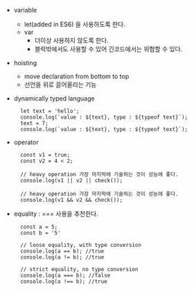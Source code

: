* variable 
  - let(added in ES6) 을 사용하도록 한다.
  - var 
    - 더이상 사용하지 않도록 한다.
    - 블럭밖에서도 사용할 수 있어 긴코드에서는 위험할 수 있다.

* hoisting
  - move declaration from bottom to top
  - 선언을 위로 끌어올리는 기능

* dynamically typed language
  ```
    let text = 'hello';
    console.log(`value : ${text}, type : ${typeof text}`);
    text = 7;
    console.log(`value : ${text}, type : ${typeof text}`);
  ```

* operator
  ```
    const v1 = true;
    const v2 = 4 < 2;

    // heavy operation 가장 마지막에 기술하는 것이 성능에 좋다.
    console.log(v1 || v2 || check());

    // heavy operation 가장 마지막에 기술하는 것이 성능에 좋다.
    console.log(v1 && v2 && check());
  ```


* equality : === 사용을 추천한다.
  ```
    const a = 5;
    const b = '5'

    // loose equality, with type conversion
    console.log(a == b); //true
    console.log(a != b); //true

    // strict equality, no type conversion
    console.log(a === b); //false
    console.log(a !== b); //true
  ```
  

